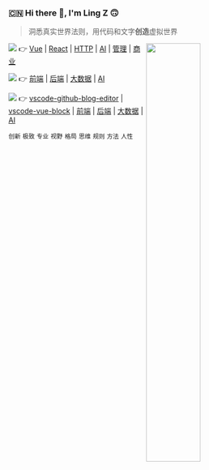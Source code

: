 ### :cn: Hi there 👋, I'm Ling Z 🙃

> 洞悉真实世界法则，用代码和文字**创造**虚拟世界

<img align="right" width="46%" src="https://github-readme-stats.vercel.app/api?username=zhanglingme&show_icons=true&icon_color=0366d6&text_color=24292e&bg_color=ffffff&hide_title=true" />

<img src="https://img.shields.io/badge/-博客文章-orange" style="margin-top: -20px"/> 👉
[Vue](https://github.com/zhanglingx/blog/labels/Vue) | [React](https://github.com/zhanglingx/blog/labels/React)  | [HTTP](https://github.com/zhanglingx/blog/labels/http) | [AI](https://github.com/zhanglingx/blog/labels/ai) | [管理](https://github.com/zhanglingx/blog/labels/management) | [商业](https://github.com/zhanglingx/blog/labels/business)

<img src="https://img.shields.io/badge/-架构体系-yellow" /> 👉
[前端](https://github.com/zhanglingme/blog/issues/22) | [后端](https://github.com/zhanglingme/blog/issues/23)  | [大数据](https://github.com/zhanglingx?tab=repositories&q=data) | [AI](https://github.com/zhanglingx?tab=repositories&q=ai)

<img src="https://img.shields.io/badge/-开源项目-green" /> 👉
[vscode-github-blog-editor]() | [vscode-vue-block]() | [前端](https://github.com/zhanglingx?tab=repositories&q=fe) | [后端](https://github.com/zhanglingx?tab=repositories&q=be)  | [大数据](https://github.com/zhanglingx?tab=repositories&q=data) | [AI](https://github.com/zhanglingx?tab=repositories&q=ai)

`创新` `极致` `专业` `视野` `格局` `思维` `规则` `方法` `人性`

<!-- 此处公众号二维码、各大平台链接(掘金，知乎，web博客，微博)、作品/书籍/商业项目链接 -->

<!--
**zhanglingx/zhanglingx** is a ✨ _special_ ✨ repository because its `README.md` (this file) appears on your GitHub profile.

Here are some ideas to get you started:

- 🔭 I’m currently working on ...
- 🌱 I’m currently learning ...
- 👯 I’m looking to collaborate on ...
- 🤔 I’m looking for help with ...
- 💬 Ask me about ...
- 📫 How to reach me: ...
- 😄 Pronouns: ...
- ⚡ Fun fact: ...
-->
